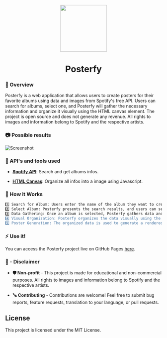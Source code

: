 <p align="center">
  <img width="150" height="150" src="https://avictormorais.github.io/posterfy/styles/logo.png">
</p>

<h1 align="center">Posterfy</h1>

<h3 align="left">🔭 Overview</h3>

Posterfy is a web application that allows users to create posters for their favorite albums using data and images from Spotify's free API. Users can search for albums, select one, and Posterfy will gather the necessary information and organize it visually using the HTML canvas element. The project is open source and does not generate any revenue. All rights to images and information belong to Spotify and the respective artists.

<h3 align="left">📷 Possible results</h3>

![Screenshot](https://avictormorais.github.io/posterfy/styles/albuns.png)

<h3 align="left">👾 API's and tools used</h3>

- **[Spotify API](https://developer.spotify.com/)**: Search and get albums infos.

- **[HTML Canvas](https://developer.mozilla.org/docs/Web/API/Canvas_API/Tutorial)**: Organize all infos into a image using Javascript.

<h3 align="left">🔧 How it Works</h3>

```bash
1️⃣ Search for Album: Users enter the name of the album they want to create a poster for.
2️⃣ Select Album: Posterfy presents the search results, and users can select the desired album.
3️⃣ Data Gathering: Once an album is selected, Posterfy gathers data and images from Spotify's API.
4️⃣ Visual Organization: Posterfy organizes the data visually using the HTML canvas element.
5️⃣ Poster Generation: The organized data is used to generate a rendered image of the canvas.
```
<h3 align="left">⚡ Use it!</h3>

You can access the Posterfy project live on GitHub Pages [here](https://avictormorais.github.io/posterfy/).

<h3 align="left">📕 - Disclaimer</h3>

- **🛡️ Non-profit** - This project is made for educational and non-commercial purposes. All rights to images and information belong to Spotify and the respective artists.

- **🪚 Contributing** - Contributions are welcome! Feel free to submit bug reports, feature requests, translation to your language, or pull requests.


## License
This project is licensed under the MIT License.
